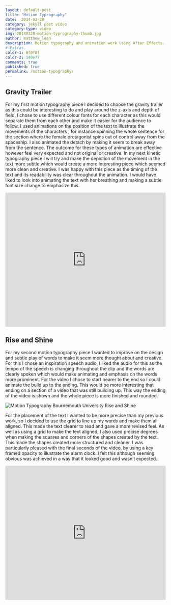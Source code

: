 ```yaml
---
layout: default-post
title: "Motion Typrography"
date:  2014-03-28
category: jekyll post video
category-type: video
img: 20140328-motion-typrography-thumb.jpg
author: matthew_lean
description: Motion typography and animation work using After Effects.
# Extras.
color-1: 0f0f0f
color-2: 140e77
comments: true
published: true
permalink: /motion-typography/
---
```


## Gravity Trailer

For my first motion typography piece I decided to choose the gravity trailer as this could be interesting to do and play around the z-axis and depth of field. I chose to use different colour fonts for each character as this would separate them from each other and make it easier for the audience to follow.
I used animations on the position of the text to illustrate the movements of the characters , for instance spinning the whole sentence for the section where the female protagonist spins out of control away from the spaceship. I also animated the detach by making it seem to break away from the sentence. The outcome for these types of animation are effective however feel very expected and not original or creative. In my next kinetic typography piece I will try and make the depiction of the movement in the text more subtle which would create a more interesting piece which seemed more clean and creative. I was happy with this piece as the timing of the text and its readability was clear throughout the animation. I would have liked to look into animating the text with her breathing and making a subtle font size change to emphasize this.

<iframe src="https://player.vimeo.com/video/88795780" width="100%" height="422" frameborder="0" allowfullscreen="allowfullscreen"></iframe>

## Rise and Shine

For my second motion typography piece I wanted to improve on the design and subtle play of words to make it seem more thought about and creative. For this I chose an inspiration speech audio, I liked the audio for this as the tempo of the speech is changing throughout the clip and the words are clearly spoken which would make animating and emphasis on the words more prominent. For the video I chose to start nearer to the end so I could animate the build up to the ending. This would be more interesting that ending on a section of a video that was still building up. This way the ending of the video is shown and the whole piece is more finished and rounded.

<div href="#" data-featherlight="{{ site.url }}/assets/site-post/motionTypographyInterface.jpg" class="img"><img alt="Motion Typography Bournemouth University Rise and Shine" src="{{ site.url }}/assets/site-post/motionTypographyInterface.jpg"></div>

For the placement of the text I wanted to be more precise than my previous work, so I decided to use the grid to line up my words and make them all aligned. This made the text clearer to read and gave a more revised feel. As well as using a grid to make the text aligned, I also used precise degrees when making the squares and corners of the shapes created by the text. This made the shapes created more structured and cleaner. I was particularly pleased with the final seconds of the video, by using a key framed opacity to illustrate the alarm clock. I felt this although seeming obvious was achieved in a way that it looked good and wasn’t expected.

<iframe src="https://player.vimeo.com/video/90181227" width="100%" height="422" frameborder="0" allowfullscreen="allowfullscreen"></iframe>
